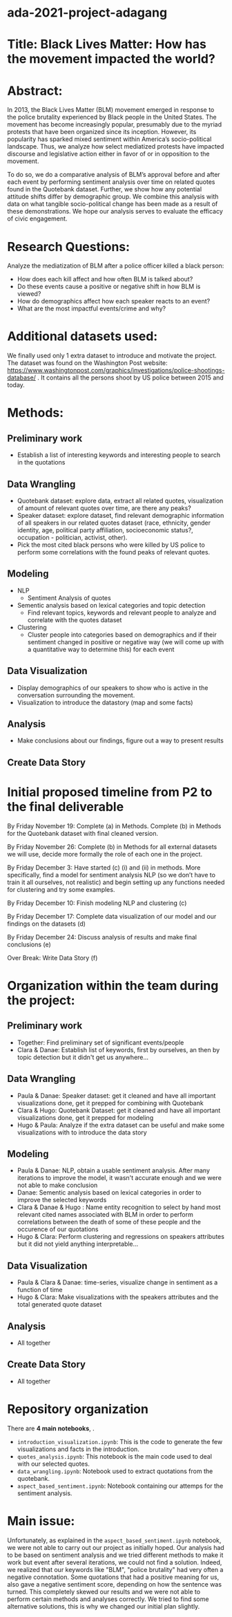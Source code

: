 # ada-2021-project-adagang

# Title: Black Lives Matter: How has the movement impacted the world?

# Abstract: 

  In 2013, the Black Lives Matter (BLM) movement emerged in response to the police brutality experienced by Black people in the United States. The movement has become increasingly popular, presumably due to the myriad protests that have been organized since its inception. However, its popularity has sparked mixed sentiment within America’s socio-political landscape. Thus, we analyze how select mediatized protests have impacted discourse and legislative action either in favor of or in opposition to the movement.
  
  To do so, we do a comparative analysis of BLM’s approval before and after each event by performing sentiment analysis over time on related quotes found in the Quotebank dataset. Further, we show how any potential attitude shifts differ by demographic group. We combine this analysis with data on what tangible socio-political change has been made as a result of these demonstrations. We hope our analysis serves to evaluate the efficacy of civic engagement. 


# Research Questions: 

Analyze the mediatization of BLM after a police officer killed a black person:
  - How does each kill affect and how often BLM is talked about?
  - Do these events cause a positive or negative shift in how BLM is viewed?
  - How do demographics affect how each speaker reacts to an event?
  - What are the most impactful events/crime and why?

[comment]: <> ( Analyze the impact of events related to BLM on legislation/politics ) 
[comment]: <> (  - What type of police reform has occurred? )
[comment]: <> (  - Police budgets, increase or decrease with calls to defund?) 
[comment]: <> (    - possible confounders here, budgets fluctuate for many reasons  )


# Additional datasets used: 

[comment]: <> (We are still working through and deciding on which to use:)
[comment]: <> (Police brutality data:)
[comment]: <> (https://www.kaggle.com/ahsen1330/us-police-shootings)
[comment]: <> (https://www.kaggle.com/washingtonpost/police-shootings → 2 different datasets to introduce the story, compare the proportion of people from different demographic groups killed by the police and show that there are significant problems with this.)

[comment]: <> (https://www.kaggle.com/yash612/black-lives-matter-twitter-dataset → twitter dataset related to BLM with score depending if the tweet has a positive or a negative influence)
[comment]: <> (https://www.kaggle.com/new-york-state/nys-hate-crimes-by-county-and-bias-type?select=hate-crimes-by-county-and-bias-type-beginning-2010.csv 
Library with different dataframes about BLM : policing and Incarceration)

We finally used only 1 extra dataset to introduce and motivate the project. The dataset was found on the Washington Post website: https://www.washingtonpost.com/graphics/investigations/police-shootings-database/ .
It contains all the persons shoot by US police between 2015 and today. 


# Methods:

## Preliminary work
 [comment]: <> ( - Pick 1 or 2 relevant events to analyze for each year)
  - Establish a list of interesting keywords and interesting people to search in the quotations

## Data Wrangling
  - Quotebank dataset: explore data, extract all related quotes, visualization of amount of relevant quotes over time, are there any peaks? 
  - Speaker dataset: explore dataset, find relevant demographic information of all speakers in our related quotes dataset (race, ethnicity, gender identity, age,     political party affiliation, socioeconomic status?, occupation - politician, activist, other).
  - Pick the most cited black persons who were killed by US police to perform some correlations with the found peaks of relevant quotes.

## Modeling
  - NLP
    - Sentiment Analysis of quotes
  - Sementic analysis based on lexical categories and topic detection
    - Find relevant topics, keywords and relevant people to analyze and correlate with the quotes dataset 
  - Clustering
    - Cluster people into categories based on demographics and if their sentiment changed in positive or negative way (we will come up with a quantitative way to determine this) for each event 

## Data Visualization
  - Display demographics of our speakers to show who is active in the conversation surrounding the movement.
  - Visualization to introduce the datastory (map and some facts)
  

 [comment]: <> (  - Visualize clusters and change over time of both frequency and sentiment of quotes)
 [comment]: <> (  - Word maps of most frequent language used when talking about BLM, think positive might be “justice” negative might be “terrorist”, this could be impactful for the story aspect)


## Analysis
  - Make conclusions about our findings, figure out a way to present results
 
## Create Data Story



# Initial proposed timeline from P2 to the final deliverable

By Friday November 19: Complete (a) in Methods. Complete (b) in Methods for the Quotebank dataset with final cleaned version.

By Friday November 26: Complete (b) in Methods for all external datasets we will use, decide more formally the role of each one in the project.

By Friday December 3: Have started (c) (i) and (ii) in methods. More specifically, find a model for sentiment analysis NLP (so we don’t have to train it all ourselves, not realistic) and begin setting up any functions needed for clustering and try some examples.

By Friday December 10: Finish modeling NLP and clustering (c)

By Friday December 17: Complete data visualization of our model and our findings on the datasets (d)

By Friday December 24: Discuss analysis of results and make final conclusions (e)

Over Break: Write Data Story (f)

# Organization within the team during the project: 

## Preliminary work
  - Together: Find preliminary set of significant events/people
  - Clara & Danae: Establish list of keywords, first by ourselves, an then by topic detection but it didn't get us anywhere...
 
## Data Wrangling
  - Paula & Danae: Speaker dataset: get it cleaned and have all important visualizations done, get it prepped for combining with Quotebank
  - Clara & Hugo: Quotebank Dataset: get it cleaned and have all important visualizations done, get it prepped for modeling
  - Hugo & Paula: Analyze if the extra dataset can be useful and make some visualizations with to introduce the data story


## Modeling
  - Paula & Danae: NLP, obtain a usable sentiment analysis. After many iterations to improve the model, it wasn't accurate enough and we were not able to make conclusion
  - Danae: Sementic analysis based on lexical categories in order to improve the selected keywords
  - Clara & Danae & Hugo : Name entity recognition to select by hand most relevant cited names associated with BLM in order to perform correlations between the death of some of these people and the occurence of our quotations
  - Hugo & Clara: Perform clustering and regressions on speakers attributes but it did not yield anything interpretable...

## Data Visualization
  - Paula & Clara & Danae: time-series, visualize change in sentiment as a function of time
  - Hugo & Clara: Make visualizations with the speakers attributes and the total generated quote dataset


## Analysis
  - All together

## Create Data Story
  - All together

 # Repository organization
There are **4 main notebooks**, . 
- `introduction_visualization.ipynb`: This is the code to generate the few visualizations and facts in the introduction.
- `quotes_analysis.ipynb`: This notebook is the main code used to deal with our selected quotes.
- `data_wrangling.ipynb`: Notebook used to extract quotations from the quotebank.
- `aspect_based_sentiment.ipynb`: Notebook containing our attemps for the sentiment analysis.

# Main issue:
Unfortunately, as explained in the `aspect_based_sentiment.ipynb` notebook, we were not able to carry out our project as initially hoped. Our analysis had to be based on sentiment analysis and we tried different methods to make it work but event after several iterations, we could not find a solution. Indeed, we realized that our keywords like "BLM", "police brutality" had very often a negative connotation. Some quotations that had a positive meaning for us, also gave a negative sentiment score, depending on how the sentence was turned. This completely skewed our results and we were not able to perform certain methods and analyses correctly. We tried to find some alternative solutions, this is why we changed our initial plan slightly.

[comment]: <> (# Questions for TAs optional: Add here any questions you have for us related to the proposed project.)

[comment]: <> (  - Is the use of keywords the best way to filter the quotations ? Aren’t we missing some quotations that talk about our subject but do not contain our keywords ?)
[comment]: <> (  - On the opposite, are we including quotations that do contain the keywords but have nothing to do with police brutality ? )
[comment]: <> (  - If we therefore use groups of keywords, doesn’t it become too restrictive ? )
[comment]: <> (  - Finally what is the impact of those missing or extra quotations on our dataset given the huge number of quotations. )
